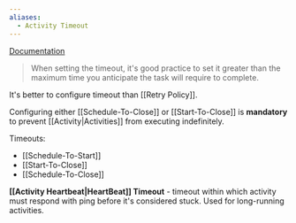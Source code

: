 ```yaml
---
aliases:
  - Activity Timeout
---
```

[Documentation](https://docs.temporal.io/encyclopedia/detecting-activity-failures)

> When setting the timeout, it's good practice to set it greater than the maximum time you anticipate the task will require to complete.

It's better to configure timeout than [[Retry Policy]].

Configuring either [[Schedule-To-Close]] or [[Start-To-Close]] is **mandatory** to prevent [[Activity|Activities]] from executing indefinitely.

Timeouts:
- [[Schedule-To-Start]]
- [[Start-To-Close]] 
- [[Schedule-To-Close]]



**[[Activity Heartbeat|HeartBeat]] Timeout** - timeout within which activity must respond with ping before it's considered stuck. Used for long-running activities.
